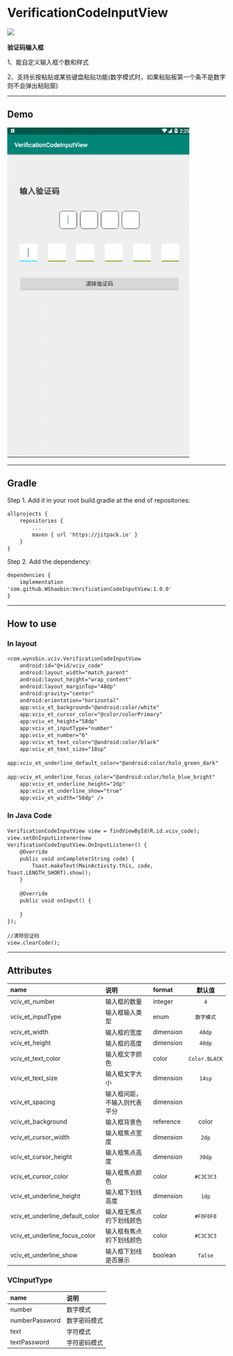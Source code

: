 # VerificationCodeInputView

[![](https://jitpack.io/v/WShaobin/VerificationCodeInputView.svg)](https://jitpack.io/#WShaobin/VerificationCodeInputView)

**验证码输入框**

1、能自定义输入框个数和样式

2、支持长按粘贴或某些键盘粘贴功能(数字模式时，如果粘贴板第一个条不是数字则不会弹出粘贴窗)

----------
## Demo

![](https://github.com/WShaobin/VerificationCodeInputView/blob/master/gif/GIF.gif)

----------
## Gradle

Step 1. Add it in your root build.gradle at the end of repositories:

```
allprojects {
	repositories {
		...
		maven { url 'https://jitpack.io' }
	}
}
```

Step 2. Add the dependency:

```
dependencies {
    implementation 'com.github.WShaobin:VerificationCodeInputView:1.0.0'
}
```
----------

## How to use

### In layout

```
<com.wynsbin.vciv.VerificationCodeInputView
    android:id="@+id/vciv_code"
    android:layout_width="match_parent"
    android:layout_height="wrap_content"
    android:layout_marginTop="48dp"
    android:gravity="center"
    android:orientation="horizontal"
    app:vciv_et_background="@android:color/white"
    app:vciv_et_cursor_color="@color/colorPrimary"
    app:vciv_et_height="58dp"
    app:vciv_et_inputType="number"
    app:vciv_et_number="6"
    app:vciv_et_text_color="@android:color/black"
    app:vciv_et_text_size="18sp"
    app:vciv_et_underline_default_color="@android:color/holo_green_dark"
    app:vciv_et_underline_focus_color="@android:color/holo_blue_bright"
    app:vciv_et_underline_height="2dp"
    app:vciv_et_underline_show="true"
    app:vciv_et_width="58dp" />
```

### In Java Code

```
VerificationCodeInputView view = findViewById(R.id.vciv_code);
view.setOnInputListener(new VerificationCodeInputView.OnInputListener() {
    @Override
    public void onComplete(String code) {
        Toast.makeText(MainActivity.this, code, Toast.LENGTH_SHORT).show();
    }

    @Override
    public void onInput() {

    }
});

//清除验证码
view.clearCode();
```

----------
## Attributes

|name|说明|format|默认值|
|:--|:--|:--|:--:|
|vciv_et_number|输入框的数量|integer|```4```|
|vciv_et_inputType|输入框输入类型|enum|```数字模式```|
|vciv_et_width|输入框的宽度|dimension|```40dp```|
|vciv_et_height|输入框的高度|dimension|```40dp```|
|vciv_et_text_color|输入框文字颜色|color|```Color.BLACK```|
|vciv_et_text_size|输入框文字大小|dimension|```14sp```|
|vciv_et_spacing|输入框间距，不输入则代表平分|dimension|``` ```|
|vciv_et_background|输入框背景色|reference|color|```Color.WHITE```|
|vciv_et_cursor_width|输入框焦点宽度|dimension|```2dp```|
|vciv_et_cursor_height|输入框焦点高度|dimension|```30dp```|
|vciv_et_cursor_color|输入框焦点颜色|color|```#C3C3C3```|
|vciv_et_underline_height|输入框下划线高度|dimension|```1dp```|
|vciv_et_underline_default_color|输入框无焦点的下划线颜色|color|```#F0F0F0```|
|vciv_et_underline_focus_color|输入框有焦点的下划线颜色|color|```#C3C3C3```|
|vciv_et_underline_show|输入框下划线是否展示|boolean|```false```|

### VCInputType

|name|说明
|:--|:--|
|number|数字模式|
|numberPassword|数字密码模式|
|text|字符模式|
|textPassword|字符密码模式|